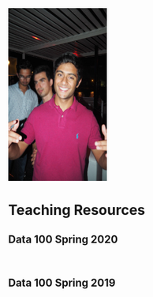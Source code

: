 <img src='../image.jpg' width="200" height="350" />

# Teaching Resources

## Data 100 Spring 2020

<br>

## Data 100 Spring 2019
